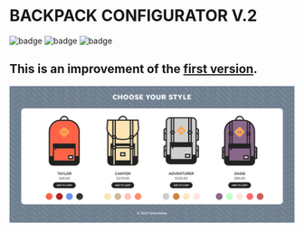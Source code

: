 # BACKPACK CONFIGURATOR V.2

![badge](https://img.shields.io/badge/mini_project-yellow?style=flat)
![badge](https://img.shields.io/badge/html_data--color-orange?style=flat)
![badge](https://img.shields.io/badge/svg_manipulation-orange?style=flat)

## This is an improvement of the [first version](https://github.com/farinisfahan/backpack-configurator).

![backpack-config](./assets/project-screenshot/backpack-config.png)